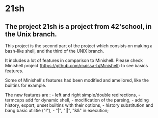 # 21sh
## The project 21sh is a project from 42'school, in the Unix branch.

This project is the second part of the project which consists on making
a bash-like shell, and the third of the UNIX branch.

It includes a lot of features in comparison to Minishell.
Please check Minishell project (https://github.com/maissa-b/Minishell) to see
basics features.

Some of Minishell's features had been modified and ameliored, like the builtins
for example.

The new features are :
	- left and right simple/double redirections,
	- termcaps add for dynamic shell,
	- modification of the parsing,
	- adding history, export, unset builtins with their options,
	- history substitution and bang basic utilitie ("!"),
	- "|", "||", "&&" in execution;


